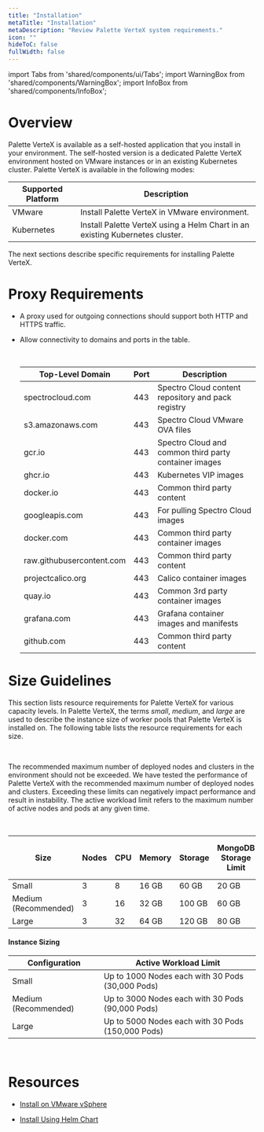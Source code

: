 ```yaml
---
title: "Installation"
metaTitle: "Installation"
metaDescription: "Review Palette VerteX system requirements."
icon: ""
hideToC: false
fullWidth: false
---
```


import Tabs from 'shared/components/ui/Tabs';
import WarningBox from 'shared/components/WarningBox';
import InfoBox from 'shared/components/InfoBox';


# Overview

Palette VerteX is available as a self-hosted application that you install in your environment. The self-hosted version is a dedicated Palette VerteX environment hosted on VMware instances or in an existing Kubernetes cluster. Palette VerteX is available in the following modes:

| **Supported Platform** | **Description**                    |
|------------------------|------------------------------------|
| VMware                 | Install Palette VerteX in VMware environment. |
| Kubernetes             | Install Palette VerteX using a Helm Chart in an existing Kubernetes cluster. |

The next sections describe specific requirements for installing Palette VerteX.

# Proxy Requirements

- A proxy used for outgoing connections should support both HTTP and HTTPS traffic.


- Allow connectivity to domains and ports in the table.

  <br />

  | **Top-Level Domain**       | **Port** | **Description**                                 |
  |----------------------------|----------|-------------------------------------------------|
  | spectrocloud.com           | 443      | Spectro Cloud content repository and pack registry |
  | s3.amazonaws.com           | 443      | Spectro Cloud VMware OVA files                  |
  | gcr.io                     | 443      | Spectro Cloud and common third party container images |
  | ghcr.io                    | 443      | Kubernetes VIP images                             |
  | docker.io                  | 443      | Common third party content                       |
  | googleapis.com             | 443      | For pulling Spectro Cloud images                 |
  | docker.com                 | 443      | Common third party container images              |
  | raw.githubusercontent.com  | 443      | Common third party content                       |
  | projectcalico.org          | 443      | Calico container images                          |
  | quay.io                    | 443      | Common 3rd party container images                |
  | grafana.com                | 443      | Grafana container images and manifests           |
  | github.com                 | 443      | Common third party content                       |


# Size Guidelines

This section lists resource requirements for Palette VerteX for various capacity levels. In Palette VerteX, the terms *small*, *medium*, and *large* are used to describe the instance size of worker pools that Palette VerteX is installed on. The following table lists the resource requirements for each size. 


<br />

<WarningBox>

The recommended maximum number of deployed nodes and clusters in the environment should not be exceeded. We have tested the performance of Palette VerteX with the recommended maximum number of deployed nodes and clusters. Exceeding these limits can negatively impact performance and result in instability. The active workload limit refers to the maximum number of active nodes and pods at any given time. 

</WarningBox>

<br />



| **Size** | **Nodes**| **CPU**| **Memory**| **Storage**| **MongoDB Storage Limit**| **MongoDB Memory Limit**| **MongoDB CPU Limit**  |**Total Deployed Nodes**| **Deployed Clusters with 10 Nodes**|
|----------|----------|--------|-----------|------------|--------------------|-------------------|------------------|----------------------------|----------------------|
| Small    | 3     | 8      | 16 GB  | 60 GB     | 20 GB             | 4 GB              | 2 | 1000 | 100 |
| Medium (Recommended)  | 3     | 16     | 32 GB  | 100 GB     | 60 GB | 8 GB              | 4 | 3000 | 300 |               
| Large    | 3     | 32     | 64 GB  | 120 GB | 80 GB | 12 GB | 6 | 5000 | 500 |


#### Instance Sizing

| **Configuration** | **Active Workload Limit**                           |
|---------------------|---------------------------------------------------|
| Small               | Up to 1000 Nodes each with 30 Pods (30,000 Pods)  |
| Medium (Recommended)    | Up to 3000 Nodes each with 30 Pods (90,000 Pods)|
| Large               | Up to 5000 Nodes each with 30 Pods (150,000 Pods) |


<br />

# Resources

- [Install on VMware vSphere](/vertex/install-palette-vertex/install-on-vmware)


- [Install Using Helm Chart](/vertex/install-palette-vertex/install-on-kubernetes/install)


<!-- - [Install in an Air Gap Environment](/vertex/install-palette-vertex/install-in-airgap-environment) -->


<br />

<br />